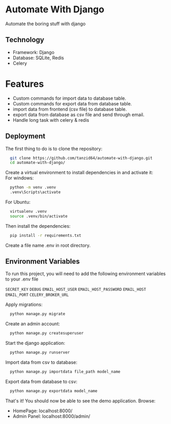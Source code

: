 # Automate With Django

Automate the boring stuff with django

## Technology

- Framework: Django
- Database: SQLite, Redis
- Celery

# Features

- Custom commands for import data to database table.
- Custom commands for export data from database table.
- import data from frontend (csv file) to database table.
- export data from database as csv file and send through email.
- Handle long task with celery & redis

## Deployment

The first thing to do is to clone the repository:

```bash
  git clone https://github.com/tanzid64/automate-with-django.git
  cd automate-with-django/
```

Create a virtual environment to install dependencies in and activate it:
<br/>
For windows:

```bash
  python -m venv .venv
  .venv\Scripts\activate
```

For Ubuntu:

```bash
  virtualenv .venv
  source .venv/bin/activate
```

Then install the dependencies:

```bash
  pip install -r requirements.txt
```

Create a file name .env in root directory.

## Environment Variables

To run this project, you will need to add the following environment variables to your .env file

`SECRET_KEY`
`DEBUG`
`EMAIL_HOST_USER`
`EMAIL_HOST_PASSWORD`
`EMAIL_HOST`
`EMAIL_PORT`
`CELERY_BROKER_URL`

Apply migrations:

```bash
  python manage.py migrate
```

Create an admin account:

```bash
  python manage.py createsuperuser
```

Start the django application:

```bash
  python manage.py runserver
```

Import data from csv to database:

```bash
  python manage.py importdata file_path model_name
```

Export data from database to csv:

```bash
  python manage.py exportdata model_name
```

That's it! You should now be able to see the demo application.
Browse:

- HomePage: localhost:8000/
- Admin Panel: localhost:8000/admin/
